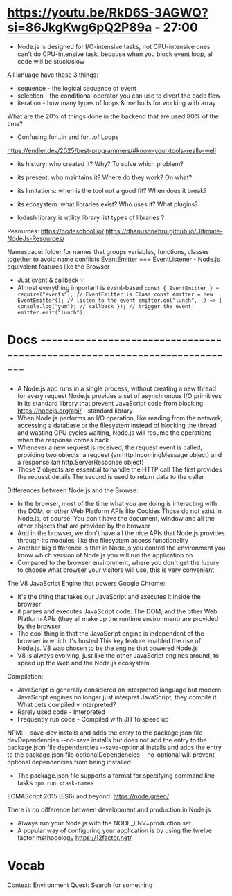 # https://youtu.be/RkD6S-3AGWQ?si=86JkgKwg6pQ2P89a - 27:00
- Node.js is designed for I/O-intensive tasks, not CPU-intensive ones
  can't do CPU-intensive task, because when you block event loop, all code will be stuck/slow

All lanuage have these 3 things:
- sequence  - the logical sequence of event
- selection - the conditional operator you can use to divert the code flow
- iteration - how many types of loops & methods for working with array

What are the 20% of things done in the backend that are used 80% of the time?
- Confusing for...in and for...of Loops


https://endler.dev/2025/best-programmers/#know-your-tools-really-well
- its history: who created it? Why? To solve which problem?
- its present: who maintains it? Where do they work? On what?
- its limitations: when is the tool not a good fit? When does it break?
- its ecosystem: what libraries exist? Who uses it? What plugins?

- lodash library is utility library
  list types of libraries ?

Resources:
https://nodeschool.io/
https://dhanushnehru.github.io/Ultimate-NodeJs-Resources/

Namespace: folder for names that groups variables, functions, classes together to avoid name conflicts
EventEmitter === EventListener - Node.js equivalent features like the Browser
- Just event & callback 💡
- Almost everything important is event-based
`const { EventEmitter } = require("events"); // EventEmitter is Class
const emitter = new EventEmitter();
// listen to the event
emitter.on("lunch", () => {
  console.log("yum"); // callback
});
// trigger the event
emitter.emit("lunch");`


# Docs -------------------------------------------------------------------------
- A Node.js app runs in a single process, without creating a new thread for every request
  Node.js provides a set of asynchronous I/O primitives in its standard library that prevent JavaScript code from blocking
  https://nodejs.org/api/ - standard library
- When Node.js performs an I/O operation, like reading from the network, accessing a database or the filesystem
  instead of blocking the thread and wasting CPU cycles waiting, Node.js will resume the operations when the response comes back
- Whenever a new request is received, the request event is called, providing two objects:
  a request (an http.IncomingMessage object) and a response (an http.ServerResponse object)
- Those 2 objects are essential to handle the HTTP call
  The first provides the request details
  The second is used to return data to the caller


Differences between Node.js and the Browse:
- In the browser, most of the time what you are doing is interacting with the DOM, or other Web Platform APIs like Cookies
  Those do not exist in Node.js, of course. You don't have the document, window and all the other objects that are provided by the browser
- And in the browser, we don't have all the nice APIs that Node.js provides through its modules, like the filesystem access functionality
- Another big difference is that in Node.js you control the environment you know which version of Node.js you will run the application on
- Compared to the browser environment, where you don't get the luxury to choose what browser your visitors will use, this is very convenient


The V8 JavaScript Engine that powers Google Chrome:
- It's the thing that takes our JavaScript and executes it inside the browser
- it parses and executes JavaScript code. The DOM, and the other Web Platform APIs
  (they all make up the runtime environment) are provided by the browser
- The cool thing is that the JavaScript engine is independent of the browser in which it's hosted
  This key feature enabled the rise of Node.js. V8 was chosen to be the engine that powered Node.js
- V8 is always evolving, just like the other JavaScript engines around, to speed up the Web and the Node.js ecosystem

Compilation:
- JavaScript is generally considered an interpreted language
  but modern JavaScript engines no longer just interpret JavaScript, they compile it
What gets compiled v interpreted?
- Rarely used code - Interpreted
- Frequently run code - Compiled with JIT to speed up


NPM:
--save-dev installs and adds the entry to the package.json file devDependencies
--no-save installs but does not add the entry to the package.json file dependencies
--save-optional installs and adds the entry to the package.json file optionalDependencies
--no-optional will prevent optional dependencies from being installed
- The package.json file supports a format for specifying command line tasks `npm run <task-name>`

ECMAScript 2015 (ES6) and beyond: https://node.green/

There is no difference between development and production in Node.js
- Always run your Node.js with the NODE_ENV=production set
- A popular way of configuring your application is by using the twelve factor methodology
  https://12factor.net/


# Vocab
Context: Environment
Quest: Search for something
